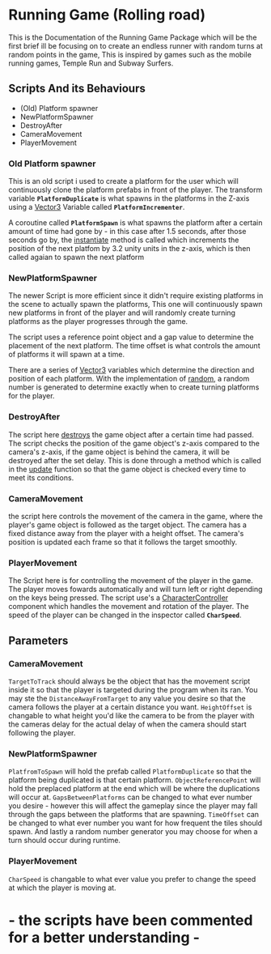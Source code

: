﻿# Running Game (Rolling road)

This is the Documentation of the Running Game Package which will be the first brief ill be focusing on to create an endless runner with random turns at random points in the game, This is inspired by games such as the mobile running games, Temple Run and Subway Surfers.

## Scripts And its Behaviours
-  (Old) Platform spawner
- NewPlatformSpawner
- DestroyAfter
- CameraMovement
- PlayerMovement

### Old Platform spawner

This is an old script i used to create a platform for the user which will continuously clone the platform prefabs in front of the player. The transform variable **`PlatformDuplicate`** is what spawns in the platforms in the Z-axis using a [Vector3](https://docs.unity3d.com/ScriptReference/Vector3.html) Variable called **`PlatformIncrementer`**.

A coroutine called **`PlatformSpawn`** is what spawns the platform after a certain amount of time had gone by - in this case after 1.5 seconds, after those seconds go by, the [instantiate](https://docs.unity3d.com/ScriptReference/Object.Instantiate.html) method is called which increments the position of the next platfom by 3.2 unity units in the z-axis, which is then called agaian to spawn the next platform

### NewPlatformSpawner

The newer Script is more efficient since it didn't require existing platforms in the scene to actually spawn the platforms, This one will continuously spawn new platforms in front of the player and will randomly create turning platforms as the player progresses through the game.

The script uses a reference point object and a gap value to determine the placement of the next platform. The time offset is what controls the amount of platforms it will spawn at a time.

There are a series of [Vector3](https://docs.unity3d.com/ScriptReference/Vector3.html) variables which determine the direction and position of each platform. With the implementation of [random](https://docs.unity3d.com/ScriptReference/Random.html), a random number is generated to determine exactly when to create turning platforms for the player.

### DestroyAfter

The script here [destroys](https://docs.unity3d.com/ScriptReference/Object.Destroy.html) the game object after a certain time had passed. The script checks the position of the game object's z-axis compared to the camera's z-axis, if the game object is behind the camera, it will be destroyed after the set delay. This is done through a method which is called in the [update](https://docs.unity3d.com/ScriptReference/MonoBehaviour.Update.html) function so that the game object is checked every time to meet its conditions.

### CameraMovement

the script here controls the movement of the camera in the game, where the player's game object is followed as the target object. The camera has a fixed distance away from the player with a height offset. The camera's position is updated each frame so that it follows the target smoothly.

### PlayerMovement

The Script here is for controlling the movement of the player in the game. The player moves fowards automatically and will turn left or right depending on the keys being pressed. The script use's a [CharacterController](https://docs.unity3d.com/ScriptReference/CharacterController.html) component which handles the movement and rotation of the player. The speed of the player can be changed in the inspector called **`CharSpeed`**.

## Parameters

### CameraMovement
`TargetToTrack` should always be the object that has the movement script inside it so that the player is targeted during the program when its ran. You may ste the `DistanceAwayFromTarget` to any value you desire so that the camera follows the player at a certain distance you want. `HeightOffset` is changable to what height you'd like the camera to be from the player with the cameras delay for the actual delay of when the camera should start following the player.

### NewPlatformSpawner
`PlatfromToSpawn` will hold the prefab called `PlatformDuplicate` so that the platform being duplicated is that certain platform. `ObjectReferencePoint` will hold the preplaced platform at the end which will be where the duplications will occur at. `GapsBetweenPlatforms` can be changed to what ever number you desire - however this will affect the gameplay since the player may fall through the gaps between the platforms that are spawning. `TimeOffset` can be changed to what ever number you want for how frequent the tiles should spawn. And lastly a random number generator you may choose for when a turn should occur during runtime.

### PlayerMovement
`CharSpeed` is changable to what ever value you prefer to change the speed at which the player is moving at.

# - the scripts have been commented for a better understanding -




